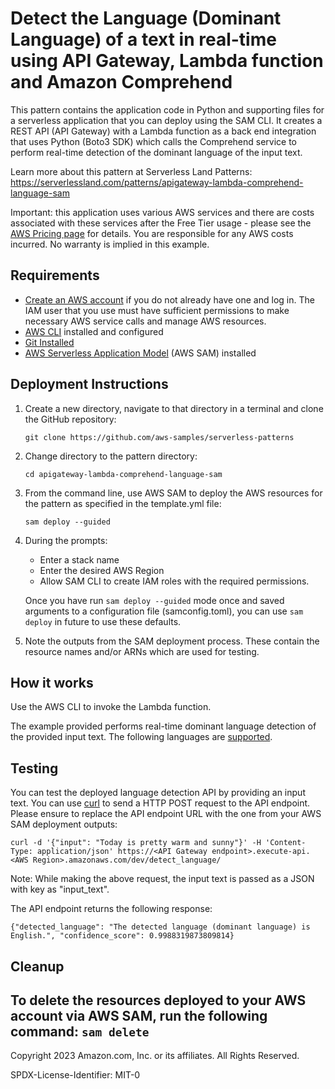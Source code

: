 # Detect the Language (Dominant Language) of a text in real-time using API Gateway, Lambda function and Amazon Comprehend

This pattern contains the application code in Python and supporting files for a serverless application that you can deploy using the SAM CLI. It creates a REST API (API Gateway) with a Lambda function as a back end integration that uses Python (Boto3 SDK) which calls the Comprehend service to perform real-time detection of the dominant language of the input text.

Learn more about this pattern at Serverless Land Patterns: https://serverlessland.com/patterns/apigateway-lambda-comprehend-language-sam

Important: this application uses various AWS services and there are costs associated with these services after the Free Tier usage - please see the [AWS Pricing page](https://aws.amazon.com/pricing/) for details. You are responsible for any AWS costs incurred. No warranty is implied in this example.

## Requirements

* [Create an AWS account](https://portal.aws.amazon.com/gp/aws/developer/registration/index.html) if you do not already have one and log in. The IAM user that you use must have sufficient permissions to make necessary AWS service calls and manage AWS resources.
* [AWS CLI](https://docs.aws.amazon.com/cli/latest/userguide/install-cliv2.html) installed and configured
* [Git Installed](https://git-scm.com/book/en/v2/Getting-Started-Installing-Git)
* [AWS Serverless Application Model](https://docs.aws.amazon.com/serverless-application-model/latest/developerguide/serverless-sam-cli-install.html) (AWS SAM) installed

## Deployment Instructions

1. Create a new directory, navigate to that directory in a terminal and clone the GitHub repository:
    ``` 
    git clone https://github.com/aws-samples/serverless-patterns
    ```
1. Change directory to the pattern directory:
    ```
    cd apigateway-lambda-comprehend-language-sam
    ```
1. From the command line, use AWS SAM to deploy the AWS resources for the pattern as specified in the template.yml file:
    ```
    sam deploy --guided
    ```
1. During the prompts:
    * Enter a stack name
    * Enter the desired AWS Region
    * Allow SAM CLI to create IAM roles with the required permissions.

    Once you have run `sam deploy --guided` mode once and saved arguments to a configuration file (samconfig.toml), you can use `sam deploy` in future to use these defaults.

1. Note the outputs from the SAM deployment process. These contain the resource names and/or ARNs which are used for testing.

## How it works

Use the AWS CLI to invoke the Lambda function.

The example provided  performs real-time dominant language detection of the provided input text. The following languages are [supported](https://docs.aws.amazon.com/comprehend/latest/dg/supported-languages.html).

## Testing

You can test the deployed language detection API by providing an input text. You can use [curl](https://curl.se/) to send a HTTP POST request to the API endpoint. Please ensure to replace the API endpoint URL with the one from your AWS SAM deployment outputs:

```
curl -d '{"input": "Today is pretty warm and sunny"}' -H 'Content-Type: application/json' https://<API Gateway endpoint>.execute-api.<AWS Region>.amazonaws.com/dev/detect_language/
```
Note: While making the above request, the input text is passed as a JSON with key as "input_text".

The API endpoint returns the following response:
```
{"detected_language": "The detected language (dominant language) is English.", "confidence_score": 0.9988319873809814}
```

## Cleanup
 
To delete the resources deployed to your AWS account via AWS SAM, run the following command:
    ```
    sam delete
    ```
----
Copyright 2023 Amazon.com, Inc. or its affiliates. All Rights Reserved.

SPDX-License-Identifier: MIT-0
